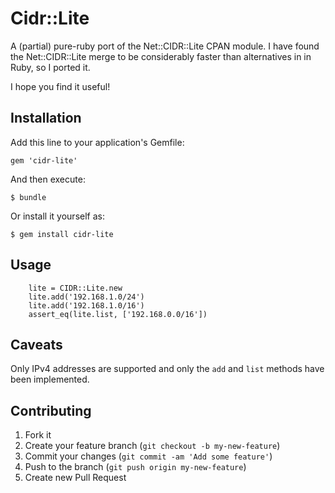 # Cidr::Lite

A (partial) pure-ruby port of the Net::CIDR::Lite CPAN module.  I have found
the Net::CIDR::Lite merge to be considerably faster than alternatives in in
Ruby, so I ported it.  

I hope you find it useful!

## Installation

Add this line to your application's Gemfile:

    gem 'cidr-lite'

And then execute:

    $ bundle

Or install it yourself as:

    $ gem install cidr-lite

## Usage

        lite = CIDR::Lite.new
        lite.add('192.168.1.0/24')
        lite.add('192.168.1.0/16')
        assert_eq(lite.list, ['192.168.0.0/16'])

## Caveats

Only IPv4 addresses are supported and only the `add` and `list` methods have
been implemented.

## Contributing

1. Fork it
2. Create your feature branch (`git checkout -b my-new-feature`)
3. Commit your changes (`git commit -am 'Add some feature'`)
4. Push to the branch (`git push origin my-new-feature`)
5. Create new Pull Request
